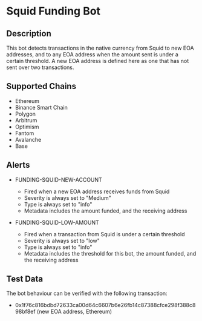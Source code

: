 # Squid Funding Bot

## Description

This bot detects transactions in the native currency from Squid to new EOA addresses, and to any EOA address when the amount sent is under a certain threshold. A new EOA address is defined here as one that has not sent over two transactions.

## Supported Chains

- Ethereum
- Binance Smart Chain
- Polygon
- Arbitrum
- Optimism
- Fantom
- Avalanche
- Base

## Alerts

- FUNDING-SQUID-NEW-ACCOUNT

  - Fired when a new EOA address receives funds from Squid
  - Severity is always set to "Medium"
  - Type is always set to "info"
  - Metadata includes the amount funded, and the receiving address

- FUNDING-SQUID-LOW-AMOUNT
  - Fired when a transaction from Squid is under a certain threshold
  - Severity is always set to "low"
  - Type is always set to "info"
  - Metadata includes the threshold for this bot, the amount funded, and the receiving address

## Test Data

The bot behaviour can be verified with the following transaction:

- 0x1f76c816bdbd72633ca00d64c6607b6e26fb14c87388cfce298f388c898bf8ef (new EOA address, Ethereum)
